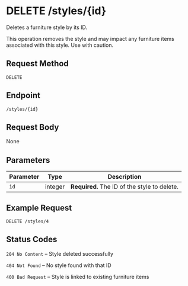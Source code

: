 # DELETE /styles/{id}

Deletes a furniture style by its ID.

This operation removes the style and may impact any furniture items associated with this style. Use with caution.

## Request Method
`DELETE`

## Endpoint
`/styles/{id}`

## Request Body
None

## Parameters

| Parameter | Type    | Description                            |
|-----------|---------|----------------------------------------|
| `id`      | integer | **Required.** The ID of the style to delete. |

## Example Request

```http
DELETE /styles/4
```

## Status Codes

`204 No Content` – Style deleted successfully

`404 Not Found` – No style found with that ID

`400 Bad Request` – Style is linked to existing furniture items